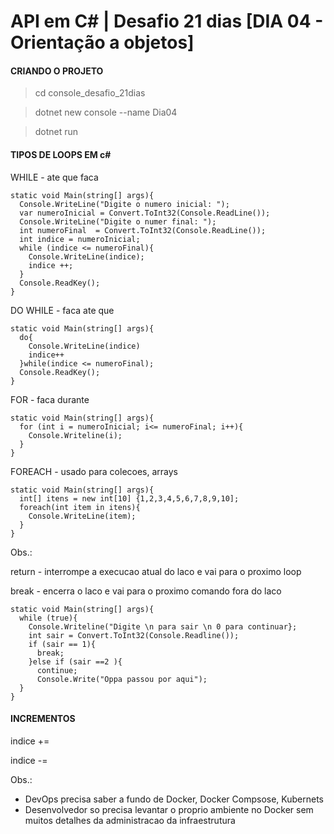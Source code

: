 # API em C# | Desafio 21 dias [DIA 04 - Orientação a objetos]

#### CRIANDO O PROJETO
> cd  console_desafio_21dias

> dotnet new console --name Dia04
 
> dotnet run


#### TIPOS DE LOOPS EM c#

WHILE - ate que faca

``` 
static void Main(string[] args){
  Console.WriteLine("Digite o numero inicial: ");
  var numeroInicial = Convert.ToInt32(Console.ReadLine());
  Console.WriteLine("Digite o numer final: ");
  int numeroFinal  = Convert.ToInt32(Console.ReadLine());
  int indice = numeroInicial;
  while (indice <= numeroFinal){
    Console.WriteLine(indice);
    indice ++;
  }
  Console.ReadKey();
}
```

DO WHILE - faca ate que
```
static void Main(string[] args){
  do{
    Console.WriteLine(indice)
    indice++
  }while(indice <= numeroFinal);
  Console.ReadKey();
}
```

FOR - faca durante 
```
static void Main(string[] args){
  for (int i = numeroInicial; i<= numeroFinal; i++){
    Console.Writeline(i);
  }
}
```

FOREACH - usado para colecoes, arrays
```
static void Main(string[] args){
  int[] itens = new int[10] {1,2,3,4,5,6,7,8,9,10];
  foreach(int item in itens){
    Console.WriteLine(item);
  }
}
```
Obs.:

return - interrompe a execucao atual do laco e vai para o proximo loop

break  - encerra o laco e vai para o proximo comando fora do laco

```
static void Main(string[] args){
  while (true){
    Console.Writeline("Digite \n para sair \n 0 para continuar};
    int sair = Convert.ToInt32(Console.Readline());
    if (sair == 1){
      break;
    }else if (sair ==2 ){
      continue;
      Console.Write("Oppa passou por aqui");
  }
}
```


#### INCREMENTOS

indice +=

indice -=


Obs.:
- DevOps precisa saber a fundo de Docker, Docker Compsose, Kubernets
- Desenvolvedor so precisa levantar o proprio ambiente no Docker sem muitos detalhes da administracao da infraestrutura
